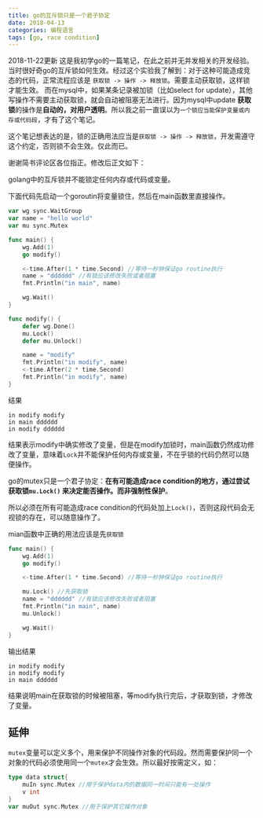 ```yaml
---
title: go的互斥锁只是一个君子协定
date: 2018-04-13
categories: 编程语言
tags: [go, race condition]
---
```


2018-11-22更新
这是我初学go的一篇笔记，在此之前并无并发相关的开发经验。
当时很好奇go的互斥锁如何生效。经过这个实验我了解到：对于这种可能造成竞态的代码，正常流程应该是 `获取锁 -> 操作 -> 释放锁`。需要主动获取锁，这样锁才能生效。
而在mysql中，如果某条记录被加锁（比如select for update），其他写操作不需要主动获取锁，就会自动被阻塞无法进行。因为mysql中update **获取锁**的操作是**自动的，对用户透明**。所以我之前一直误以为`一个锁应当能保护变量或内存或代码段`，才有了这个笔记。

这个笔记想表达的是，锁的正确用法应当是`获取锁 -> 操作 -> 释放锁`，开发需遵守这个约定，否则锁不会生效。仅此而已。

谢谢简书评论区各位指正。修改后正文如下：

golang中的互斥锁并不能锁定任何内存或代码或变量。

<!--more-->
下面代码先启动一个goroutin将变量锁住，然后在main函数里直接操作。
```go
var wg sync.WaitGroup
var name = "hello world"
var mu sync.Mutex

func main() {
	wg.Add(1)
	go modify()

	<-time.After(1 * time.Second) //等待一秒钟保证go routine执行
	name = "dddddd" //有锁应该修改失败或者阻塞
	fmt.Println("in main", name)

	wg.Wait()
}

func modify() {
	defer wg.Done()
	mu.Lock()
	defer mu.Unlock()

	name = "modify"
	fmt.Println("in modify", name)
	<-time.After(2 * time.Second)
	fmt.Println("in modify", name)
}
```
结果
```
in modify modify
in main dddddd
in modify dddddd
```
结果表示modify中确实修改了变量，但是在modify加锁时，main函数仍然成功修改了变量，意味着`Lock`并不能保护任何内存或变量，不在乎锁的代码仍然可以随便操作。

go的mutex只是一个君子协定：**在有可能造成race condition的地方，通过尝试获取锁`mu.Lock()` 来决定能否操作。而非强制性保护**。

所以必须在所有可能造成race condition的代码处加上`Lock()`，否则这段代码会无视锁的存在，可以随意操作了。

mian函数中正确的用法应该是先`获取锁`
```go
func main() {
	wg.Add(1)
	go modify()

	<-time.After(1 * time.Second) //等待一秒钟保证go routine执行

	mu.Lock() //先获取锁
	name = "dddddd" //有锁应该修改失败或者阻塞
	fmt.Println("in main", name)
	mu.Unlock()

	wg.Wait()
}
```
输出结果
```
in modify modify
in modify modify
in main dddddd
```
结果说明main在获取锁的时候被阻塞，等modify执行完后，才获取到锁，才修改了变量。

## 延伸
`mutex`变量可以定义多个，用来保护不同操作对象的代码段。然而需要保护同一个对象的代码必须使用同一个`mutex`才会生效。所以最好按需定义，如：
```go
type data struct{
	muIn sync.Mutex //用于保护data内的数据同一时间只能有一处操作
	v int
}
var muOut sync.Mutex //用于保护其它操作对象
```
